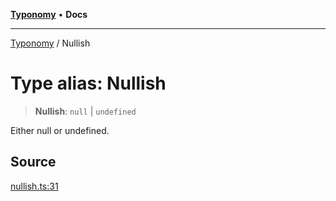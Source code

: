 [**Typonomy**](../README.md) • **Docs**

***

[Typonomy](../globals.md) / Nullish

# Type alias: Nullish

> **Nullish**: `null` \| `undefined`

Either null or undefined.

## Source

[nullish.ts:31](https://github.com/softcraft-development/typonomy/blob/e1364998248d4274156807a851bf36cc6159b829/src/nullish.ts#L31)

